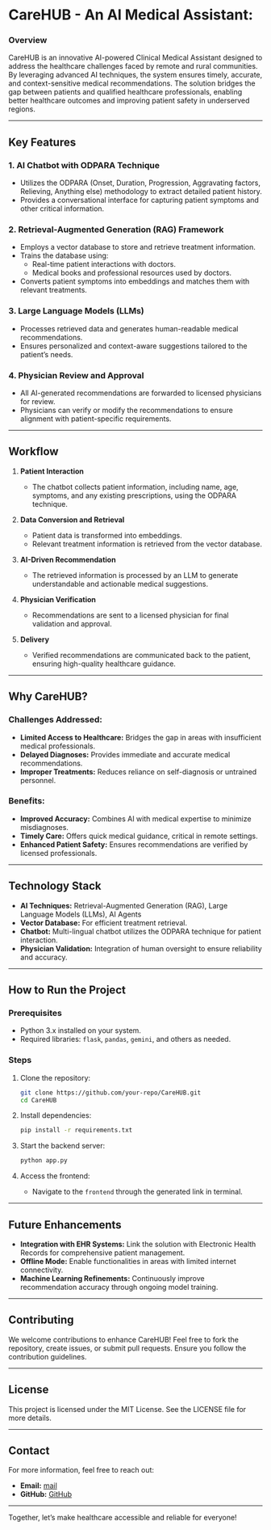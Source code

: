 # CareHUB - An AI Medical Assistant:

### **Overview**

CareHUB is an innovative AI-powered Clinical Medical Assistant designed to address the healthcare challenges faced by remote and rural communities. By leveraging advanced AI techniques, the system ensures timely, accurate, and context-sensitive medical recommendations. The solution bridges the gap between patients and qualified healthcare professionals, enabling better healthcare outcomes and improving patient safety in underserved regions.

---

## Key Features

### 1. **AI Chatbot with ODPARA Technique**

- Utilizes the ODPARA (Onset, Duration, Progression,  Aggravating factors, Relieving, Anything else) methodology to extract detailed patient history.
- Provides a conversational interface for capturing patient symptoms and other critical information.

### 2. **Retrieval-Augmented Generation (RAG) Framework**

- Employs a vector database to store and retrieve treatment information.
- Trains the database using:
  - Real-time patient interactions with doctors.
  - Medical books and professional resources used by doctors.
- Converts patient symptoms into embeddings and matches them with relevant treatments.

### 3. **Large Language Models (LLMs)**

- Processes retrieved data and generates human-readable medical recommendations.
- Ensures personalized and context-aware suggestions tailored to the patient’s needs.

### 4. **Physician Review and Approval**

- All AI-generated recommendations are forwarded to licensed physicians for review.
- Physicians can verify or modify the recommendations to ensure alignment with patient-specific requirements.

---

## Workflow

1. **Patient Interaction**

   - The chatbot collects patient information, including name, age, symptoms, and any existing prescriptions, using the ODPARA technique.

2. **Data Conversion and Retrieval**

   - Patient data is transformed into embeddings.
   - Relevant treatment information is retrieved from the vector database.

3. **AI-Driven Recommendation**

   - The retrieved information is processed by an LLM to generate understandable and actionable medical suggestions.

4. **Physician Verification**

   - Recommendations are sent to a licensed physician for final validation and approval.

5. **Delivery**

   - Verified recommendations are communicated back to the patient, ensuring high-quality healthcare guidance.

---

## Why CareHUB?

### Challenges Addressed:

- **Limited Access to Healthcare:** Bridges the gap in areas with insufficient medical professionals.
- **Delayed Diagnoses:** Provides immediate and accurate medical recommendations.
- **Improper Treatments:** Reduces reliance on self-diagnosis or untrained personnel.

### Benefits:

- **Improved Accuracy:** Combines AI with medical expertise to minimize misdiagnoses.
- **Timely Care:** Offers quick medical guidance, critical in remote settings.
- **Enhanced Patient Safety:** Ensures recommendations are verified by licensed professionals.

---

## Technology Stack

- **AI Techniques:** Retrieval-Augmented Generation (RAG), Large Language Models (LLMs), AI Agents
- **Vector Database:** For efficient treatment retrieval.
- **Chatbot:** Multi-lingual chatbot utilizes the ODPARA technique for patient interaction.
- **Physician Validation:** Integration of human oversight to ensure reliability and accuracy.

---

## How to Run the Project

### Prerequisites

- Python 3.x installed on your system.
- Required libraries: `flask`, `pandas`, `gemini`, and others as needed.

### Steps

1. Clone the repository:

   ```bash
   git clone https://github.com/your-repo/CareHUB.git
   cd CareHUB
   ```

2. Install dependencies:

   ```bash
   pip install -r requirements.txt
   ```

3. Start the backend server:

   ```bash
   python app.py
   ```

4. Access the frontend:

   - Navigate to the `frontend` through the generated link in terminal.
   
---

## Future Enhancements

- **Integration with EHR Systems:** Link the solution with Electronic Health Records for comprehensive patient management.
- **Offline Mode:** Enable functionalities in areas with limited internet connectivity.
- **Machine Learning Refinements:** Continuously improve recommendation accuracy through ongoing model training.

---

## Contributing

We welcome contributions to enhance CareHUB! Feel free to fork the repository, create issues, or submit pull requests. Ensure you follow the contribution guidelines.

---

## License

This project is licensed under the MIT License. See the LICENSE file for more details.

---

## Contact

For more information, feel free to reach out:

- **Email:** [mail](mailto\muhamad.adil.ale@gmail.com)
- **GitHub:** [GitHub](https://github.com/m-adil-ali)

---

Together, let’s make healthcare accessible and reliable for everyone!

